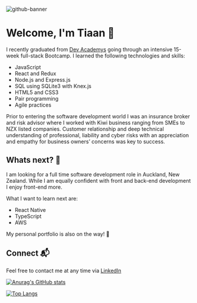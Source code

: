 ![github-banner](https://user-images.githubusercontent.com/75296793/168543703-c26c105f-fd4b-4d72-a18d-5beb85d6e70c.png)

# Welcome, I'm Tiaan 👋

I recently graduated from [Dev Academys](https://devacademy.co.nz/?gclid=Cj0KCQjwgYSTBhDKARIsAB8Kuktbb0DWX4Q7kk5pH-HMplNUiMBA60xYTWzpVqCMnxMTEKjYY5zl0_waAg0aEALw_wcB) going through an intensive 15-week full-stack Bootcamp. I learned the following technologies and skills: 

- JavaScript 
- React and Redux
- Node.js and Express.js
- SQL using SQLite3 with Knex.js
- HTML5 and CSS3
- Pair programming
- Agile practices

Prior to entering the software development world I was an insurance broker and risk advisor where I worked with Kiwi business ranging from SMEs to NZX listed companies. Customer relationship and deep technical understanding of professional, liability and cyber risks with an appreciation and empathy for business owners’ concerns was key to success.

## Whats next? 🤖

I am looking for a full time software development role in Auckland, New Zealand. While I am equally confident with front and back-end development I enjoy front-end more.  

What I want to learn next are: 

- React Native
- TypeScript
- AWS

My personal portfolio is also on the way! 🚧

## Connect 📬

Feel free to contact me at any time via [LinkedIn](https://www.linkedin.com/in/tiaan-jonker-45283380/)

[![Anurag's GitHub stats](https://github-readme-stats.vercel.app/api?username=tiaan-jonker&show_icons=true&theme=dark)](https://github.com/tiaan-jonker/github-readme-stats)

[![Top Langs](https://github-readme-stats.vercel.app/api/top-langs/?username=tiaan-jonker)](https://github.com/tiaan-jonker/github-readme-stats)
